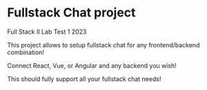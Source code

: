 # Fullstack Chat project

Full Stack II Lab Test 1 2023

This project allows to setup fullstack chat for any frontend/backend combination!

Connect React, Vue, or Angular and any backend you wish!

This should fully support all your fullstack chat needs!
